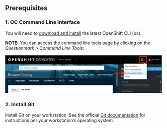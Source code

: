 ## Prerequisites

### 1. OC Command Line Interface
You will need to [download and install](https://docs.openshift.com/dedicated/cli_reference/get_started_cli.html#installing-the-cli) the latest OpenShift CLI (oc).  

**NOTE:** You can access the command line tools page by clicking on the *Questionmark > Command Line Tools*:

![CLI Tools](/images/0-cli_tools_page.png)

### 2. Install Git

Install Git on your workstation.  See the official [Git documentation](https://git-scm.com/book/en/v2/Getting-Started-Installing-Git) for instructions per your workstation’s operating system.
